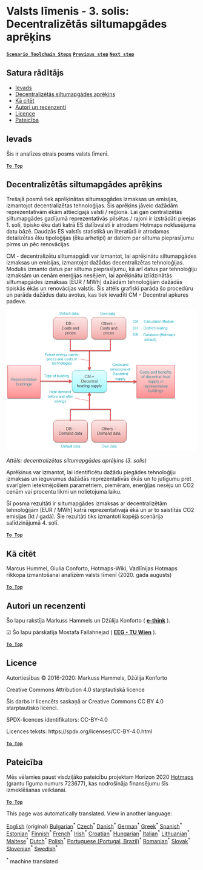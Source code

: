 <h1><a class="anchor" id="national-level---step-3--calculation-of-decentral-heat-supply" href="#national-level---step-3--calculation-of-decentral-heat-supply"><i class="fa fa-link"></i></a>Valsts līmenis - 3. solis: Decentralizētās siltumapgādes aprēķins</h1><p> <a href="guide-national-level-comprehensive-assessment-eed#part-iii-analysis-of-the-economic-potential-for-efficiency-in-heating-and-cooling_different-steps"><strong><code>Scenario Toolchain Steps</code></strong></a> <a href="Step-2-Costs-and-potentials-for-district-heating-in-representative-regions-or-cities"><strong><code>Previous step</code></strong></a> <a href="Step-4-Comparison-of-results-for-different-scenarios"><strong><code>Next step</code></strong></a></p><h2><a class="anchor" id="table-of-contents" href="#table-of-contents"><i class="fa fa-link"></i></a> Satura rādītājs</h2><ul><li> <a href="#introduction">Ievads</a></li><li> <a href="#calculation-of-decentral-heat-supply">Decentralizētās siltumapgādes aprēķins</a></li><li> <a href="#how-to-cite">Kā citēt</a></li><li> <a href="#authors-and-reviewers">Autori un recenzenti</a></li><li> <a href="#license">Licence</a></li><li> <a href="#acknowledgement">Pateicība</a></li></ul><h2><a class="anchor" id="introduction" href="#introduction"><i class="fa fa-link"></i></a> Ievads</h2><p> Šis ir analīzes otrais posms valsts līmenī.</p><p><ins> <code><strong><a href="#table-of-contents">To Top</a></strong></code></ins></p><h2><a class="anchor" id="calculation-of-decentral-heat-supply" href="#calculation-of-decentral-heat-supply"><i class="fa fa-link"></i></a> Decentralizētās siltumapgādes aprēķins</h2><p> Trešajā posmā tiek aprēķinātas siltumapgādes izmaksas un emisijas, izmantojot decentralizētas tehnoloģijas. Šis aprēķins jāveic dažādām reprezentatīvām ēkām attiecīgajā valstī / reģionā. Lai gan centralizētās siltumapgādes gadījumā reprezentatīvās pilsētas / rajoni ir izstrādāti pieejas 1. solī, tipisko ēku dati katrā ES dalībvalstī ir atrodami Hotmaps noklusējuma datu bāzē. Daudzās ES valstīs statistikā un literatūrā ir atrodamas detalizētas ēku tipoloģijas (ēku arhetipi) ar datiem par siltuma pieprasījumu pirms un pēc renovācijas.</p><p> CM - decentralizētu siltumapgādi var izmantot, lai aprēķinātu siltumapgādes izmaksas un emisijas, izmantojot dažādas decentralizētas tehnoloģijas. Modulis izmanto datus par siltuma pieprasījumu, kā arī datus par tehnoloģiju izmaksām un cenām enerģijas nesējiem, lai aprēķinātu izlīdzinātās siltumapgādes izmaksas [EUR / MWh] dažādām tehnoloģijām dažādās tipiskās ēkās un renovācijas valstīs. Šis attēls grafiski parāda šo procedūru un parāda dažādus datu avotus, kas tiek ievadīti CM - Decentral apkures padeve.</p><img alt="" src="../images/Hotmaps_ApproachNational_Step3.png"/><p> <em>Attēls: decentralizētas siltumapgādes aprēķins (3. solis)</em></p><p> Aprēķinus var izmantot, lai identificētu dažādu piegādes tehnoloģiju izmaksas un ieguvumus dažādās reprezentatīvās ēkās un to jutīgumu pret svarīgiem ietekmējošiem parametriem, piemēram, enerģijas nesēju un CO2 cenām vai procentu likmi un nolietojuma laiku.</p><p> Šī posma rezultāti ir siltumapgādes izmaksas ar decentralizētām tehnoloģijām [EUR / MWh] katrā reprezentatīvajā ēkā un ar to saistītās CO2 emisijas [kt / gadā]. Šie rezultāti tiks izmantoti kopējā scenārija salīdzinājumā 4. solī.</p><p><ins> <code><strong><a href="#table-of-contents">To Top</a></strong></code></ins></p><h2><a class="anchor" id="how-to-cite" href="#how-to-cite"><i class="fa fa-link"></i></a> Kā citēt</h2><p> Marcus Hummel, Giulia Conforto, Hotmaps-Wiki, Vadlīnijas Hotmaps rīkkopa izmantošanai analīzēm valsts līmenī (2020. gada augusts)</p><p><ins> <code><strong><a href="#table-of-contents">To Top</a></strong></code></ins></p><h2><a class="anchor" id="authors-and-reviewers" href="#authors-and-reviewers"><i class="fa fa-link"></i></a> Autori un recenzenti</h2><p> Šo lapu rakstīja Markuss Hammels un Džūlija Konforto ( <strong><a href="https://e-think.ac.at">e-think</a></strong> ).</p><p> ☑ Šo lapu pārskatīja Mostafa Fallahnejad ( <strong><a href="https://eeg.tuwien.ac.at/">EEG - TU Wien</a></strong> ).</p><p> <a href="#table-of-contents"><strong><code>To Top</code></strong></a></p><h2><a class="anchor" id="license" href="#license"><i class="fa fa-link"></i></a> Licence</h2><p> Autortiesības © 2016-2020: Markuss Hammels, Džūlija Konforto</p><p> Creative Commons Attribution 4.0 starptautiskā licence</p><p> Šis darbs ir licencēts saskaņā ar Creative Commons CC BY 4.0 starptautisko licenci.</p><p> SPDX-licences identifikators: CC-BY-4.0</p><p> Licences teksts: https://spdx.org/licenses/CC-BY-4.0.html</p><p><ins> <code><strong><a href="#table-of-contents">To Top</a></strong></code></ins></p><h2><a class="anchor" id="acknowledgement" href="#acknowledgement"><i class="fa fa-link"></i></a> Pateicība</h2><p> Mēs vēlamies paust visdziļāko pateicību projektam Horizon 2020 <a href="https://www.hotmaps-project.eu">Hotmaps</a> (grantu līguma numurs 723677), kas nodrošināja finansējumu šīs izmeklēšanas veikšanai.</p><p><ins> <code><strong><a href="#table-of-contents">To Top</a></strong></code></ins></p>
<!--- THIS IS A SUPER UNIQUE IDENTIFIER -->

This page was automatically translated. View in another language:

[English](../en/Step-3-Calculation-of-decentral-heat-supply) (original) [Bulgarian](../bg/Step-3-Calculation-of-decentral-heat-supply)<sup>\*</sup> [Czech](../cs/Step-3-Calculation-of-decentral-heat-supply)<sup>\*</sup> [Danish](../da/Step-3-Calculation-of-decentral-heat-supply)<sup>\*</sup> [German](../de/Step-3-Calculation-of-decentral-heat-supply)<sup>\*</sup> [Greek](../el/Step-3-Calculation-of-decentral-heat-supply)<sup>\*</sup> [Spanish](../es/Step-3-Calculation-of-decentral-heat-supply)<sup>\*</sup> [Estonian](../et/Step-3-Calculation-of-decentral-heat-supply)<sup>\*</sup> [Finnish](../fi/Step-3-Calculation-of-decentral-heat-supply)<sup>\*</sup> [French](../fr/Step-3-Calculation-of-decentral-heat-supply)<sup>\*</sup> [Irish](../ga/Step-3-Calculation-of-decentral-heat-supply)<sup>\*</sup> [Croatian](../hr/Step-3-Calculation-of-decentral-heat-supply)<sup>\*</sup> [Hungarian](../hu/Step-3-Calculation-of-decentral-heat-supply)<sup>\*</sup> [Italian](../it/Step-3-Calculation-of-decentral-heat-supply)<sup>\*</sup> [Lithuanian](../lt/Step-3-Calculation-of-decentral-heat-supply)<sup>\*</sup>  [Maltese](../mt/Step-3-Calculation-of-decentral-heat-supply)<sup>\*</sup> [Dutch](../nl/Step-3-Calculation-of-decentral-heat-supply)<sup>\*</sup> [Polish](../pl/Step-3-Calculation-of-decentral-heat-supply)<sup>\*</sup> [Portuguese (Portugal, Brazil)](../pt/Step-3-Calculation-of-decentral-heat-supply)<sup>\*</sup> [Romanian](../ro/Step-3-Calculation-of-decentral-heat-supply)<sup>\*</sup> [Slovak](../sk/Step-3-Calculation-of-decentral-heat-supply)<sup>\*</sup> [Slovenian](../sl/Step-3-Calculation-of-decentral-heat-supply)<sup>\*</sup> [Swedish](../sv/Step-3-Calculation-of-decentral-heat-supply)<sup>\*</sup> 

<sup>\*</sup> machine translated
